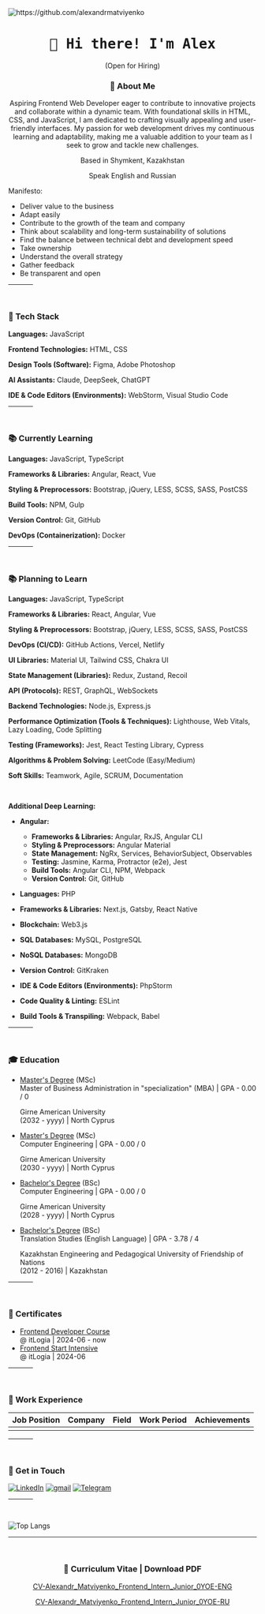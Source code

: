 <img src="https://komarev.com/ghpvc/?username=alexandrmatviyenko" alt="https://github.com/alexandrmatviyenko" />

<h1 align="center">
  <samp> 👋 Hi there! I'm Alex </samp>
</h1>

<p align="center">
  (Open for Hiring)
</p>

<h3 align="center"> 📖 About Me </h3>
<p align="center"> Aspiring Frontend Web Developer eager to contribute to innovative projects and collaborate within a dynamic team. With foundational skills in HTML, CSS, and JavaScript, I am dedicated to crafting visually appealing and user-friendly interfaces. My passion for web development drives my continuous learning and adaptability, making me a valuable addition to your team as I seek to grow and tackle new challenges. </p>
<p align="center"> Based in Shymkent, Kazakhstan </p>
<p align="center"> Speak English and Russian </p>

<p> Manifesto: </p>

- Deliver value to the business
- Adapt easily
- Contribute to the growth of the team and company
- Think about scalability and long-term sustainability of solutions
- Find the balance between technical debt and development speed
- Take ownership
- Understand the overall strategy
- Gather feedback
- Be transparent and open

<hr width="10%">
<br>

<h3>
  🚀 Tech Stack
</h3>

**Languages:** JavaScript

**Frontend Technologies:** HTML, CSS  

**Design Tools (Software):** Figma, Adobe Photoshop  

**AI Assistants:** Claude, DeepSeek, ChatGPT  

**IDE & Code Editors (Environments):** WebStorm, Visual Studio Code  


<hr width="10%">
<br>

<h3>
  📚 Currently Learning
</h3>

**Languages:** JavaScript, TypeScript

**Frameworks & Libraries:** Angular, React, Vue

**Styling & Preprocessors:** Bootstrap, jQuery, LESS, SCSS, SASS, PostCSS  

**Build Tools:** NPM, Gulp

**Version Control:** Git, GitHub  

**DevOps (Containerization):** Docker  

<hr width="10%">
<br>

<h3>
  📚 Planning to Learn
</h3>

**Languages:** JavaScript, TypeScript

**Frameworks & Libraries:** React, Angular, Vue

**Styling & Preprocessors:** Bootstrap, jQuery, LESS, SCSS, SASS, PostCSS

**DevOps (CI/CD):** GitHub Actions, Vercel, Netlify

**UI Libraries:** Material UI, Tailwind CSS, Chakra UI

**State Management (Libraries):** Redux, Zustand, Recoil

**API (Protocols):** REST, GraphQL, WebSockets

**Backend Technologies:** Node.js, Express.js

**Performance Optimization (Tools & Techniques):** Lighthouse, Web Vitals, Lazy Loading, Code Splitting

**Testing (Frameworks):** Jest, React Testing Library, Cypress

**Algorithms & Problem Solving:** LeetCode (Easy/Medium)

**Soft Skills:** Teamwork, Agile, SCRUM, Documentation

<br>

**Additional Deep Learning:**
- **Angular:**
  - **Frameworks & Libraries:** Angular, RxJS, Angular CLI
  - **Styling & Preprocessors:** Angular Material
  - **State Management:** NgRx, Services, BehaviorSubject, Observables
  - **Testing:** Jasmine, Karma, Protractor (e2e), Jest
  - **Build Tools:** Angular CLI, NPM, Webpack
  - **Version Control:** Git, GitHub

- **Languages:** PHP

- **Frameworks & Libraries:** Next.js, Gatsby, React Native

- **Blockchain:** Web3.js

- **SQL Databases:** MySQL, PostgreSQL

- **NoSQL Databases:** MongoDB

- **Version Control:** GitKraken

- **IDE & Code Editors (Environments):** PhpStorm

- **Code Quality & Linting:** ESLint

- **Build Tools & Transpiling:** Webpack, Babel



<!--
**Middle** ----------------------------------------------------------------------------------------------------------------------------

**Languages:**
- **Advanced JavaScript (ES6+):** Async/Await, Promise.all(), Event Loop, Proxy, WeakMap, WeakSet 
- **Deep TypeScript:** Typing, Interfaces, Generics, Decorators

**Frameworks & Libraries:**
- **React:** React.memo, useCallback, Virtual DOM
- **SSR/SSG:** Remix, dynamic page generation
- **State Management:** Redux Toolkit, Jotai

**Performance & Optimization:**
- **Web Performance:** CRP, font loading
- **Code Splitting & Tree Shaking:** Rollup, Vite
- **Rendering Optimization:** requestAnimationFrame(), Web Workers
- **Handling Large DOM Structures:** Virtual Scrolling

**Deep Browser Understanding:**
- **Networking:** HTTP/2, HTTP/3, WebSockets, Service Workers
- **Load Optimization:** Prefetch, Preload, Caching Strategies
- **WebAssembly (WASM):** Used for computationally intensive tasks

**Algorithms & Data Structures:**
- **Optimization Algorithms:** Dijkstra, A*
- **Data Structures:** Graphs, dynamic programming, hash tables
- **Solving complex interview problems**
- **Platforms:** LeetCode (Medium)

**UI/UX & Design Systems:**
- **Accessibility (A11Y):** WCAG, ARIA
- **Responsive Design & Internationalization (i18n)**

**CI/CD (Modular Architecture) & DevOps"**
- **Monorepositories:** Nx, Turborepo

**Testing:**
- **Testing Frameworks:** React Testing Library, Playwright

**API & Backend Interaction:**
- **GraphQL:** Apollo, Relay
- **gRPC**

**Soft Skills:**
- **Making architectural decisions**
- **Collaboration with backend developers, designers, and product managers**
- **Leadership development:** Code reviews, mentoring

<br>

**Additional Deep Learning:**
- **Angular:**
  - **Angular Architecture:** Modules, Components, Services, Directives
  - **Component Lifecycle & Hooks**
  - **Dependency Injection (DI)**
  - **Angular CLI & Its Features**

- **State Management & Data Handling:**
  - **Working with Observables, Subjects, and Operators**
  - **State Management Patterns:** NGXS, or other solutions

- **Performance Optimization:**
  - **Change Detection & Optimization**
  - **OnPush Strategy**
  - **Lazy Module Loading**
  - **Progressive Web Apps (PWA) & Server-Side Rendering (SSR)**

- **Testing:**
  - **Unit Testing:** Jasmine, Jest
  - **End-to-End (E2E) Testing:** Cypress, Protractor
  - **Mocking Services & Dependencies**
  - **Test-Driven Development (TDD)**

- **Tooling & Debugging:**
  - **Webpack & Build Process Understanding**
  - **Angular DevTools**
  - **Debugging & Profiling**
  - **CI/CD Best Practices**

- **Architectural Patterns:**
  - **SOLID Principles**
  - **Component-Based Architecture**
  - **Microfrontends**
  - **Design Patterns:** Factory, Singleton, Observer, and more

- **Security Best Practices:**
  - **XSS & CSRF Protection**
  - **Content Security Policy (CSP)**
  - **Secure Authentication**
  - **Data Sanitization**
-->

<!--
**Senior** ----------------------------------------------------------------------------------------------------------------------------

- **Advanced TypeScript:** Utility Types, Infer, Mapped Types

**Frameworks & Architecture:**
- **React (Next.js):** ISR, Suspense, Server Actions

**Performance & Optimization:**
- **Rendering Optimization:** React Fiber

**Backend Integration:**
- **GraphQL:** query optimization
- **WebSockets & Streaming:** Real-time applications, Server-Sent Events (SSE)

**Algorithms & Problem Solving:**
- **Platforms:** LeetCode (Medium/Hard)
- **Key Topics:**
  - Trees (BST, Trie), Graphs (DFS/BFS), Dynamic Programming
  - Algorithm Optimization: O(n), O(log n)

**UI/UX & Design:**
- **Animations:** Framer Motion, GSAP

**CI/CD & DevOps:**
- **Monitoring & Logging:** Sentry, Datadog, OpenTelemetry

**Leadership & Soft Skills:**
- **Technical Leadership:** Mentorship, code reviews
- **Product Thinking:** Balancing business goals and technical decisions
- **Collaboration:** Working with designers, PMs, and backend developers

<br>

**Additional Deep Learning:**
- **Advanced Angular:**
  - ESNext, ECMAScript Modules**

  - **Frameworks & Libraries:** Angular Universal, Angular , Akita
  - **UI Components:** PrimeNG, NG-ZORRO

- **Testing:**
  - **Unit Testing:** Mocha, Angular Testing Library, TestBed
  - **End-to-End Testing:** Selenium, Puppeteer
  - **Test Strategy:** Test Coverage, Mocking, Dependency Injection in Tests, Integration Testing, Continuous Testing

- **Build Tools & Version Control:**
  - **Build Tools:** Bazel
  - **Version Control:** GitLab, Bitbucket, Git Flow, Monorepos (Lerna)
  - **Package Management:** Yarn, pnpm

- **DevOps & Cloud:**
  - **Containerization:** Kubernetes, Docker Compose
  - **CI/CD:** GitHub Jenkins, GitLab CI, CircleCI, Travis CI, Azure DevOps, Bamboo
  - **Cloud Platforms:** AWS (Lambda, S3, API Gateway), Azure (App Services, Functions), Google Cloud (Firebase, App Engine)
  - **Serverless Frameworks:** Serverless, Firebase Functions, AWS Amplify

- **Performance Optimization:**
  - **Performance:** Ahead-of-Time (AOT) Compilation, Change Detection Strategy, Memoizations

- **Architecture & Design Patterns:**
  - **Design Patterns:** Component-Based Architecture, Singleton, Factory, Observer, Proxy, Strategy
  - **Principles:** DRY, KISS, YAGNI
  - **Architectural Patterns:** Micro Frontends, Modular Architecture, Microservices (Backend)

- **APIs & Communication:**
  - **API Documentation:** Swagger/OpenAPI, Postman

- **Code Quality & Best Practices:**
  - **Code Quality:** TSLint, Prettier, SonarQube, Code Reviews, Design Systems
  - **Static Analysis:** TypeScript, Strict Mode, Type Safety, Linting, Pre-commit Hooks, Commitlint
  - **Refactoring & Legacy Code:** Refactoring Strategies, Code Reviews, Monolithic vs Microservice Decisions

- **Collaboration & Leadership:**
  - **Leadership & Mentoring:** Code Reviews, Mentoring Junior & Mid-level Developers, Knowledge Sharing, Technical Debt Management
  - **Agile Practices:** Scrum, Kanban, TDD, BDD, Continuous Integration/Continuous Deployment, Lean Development

- **Additional Tools & Concepts:**
  - **Localization (l10n):** Angular i18n, ngx-translate
  - **Build Optimization:** Caching, Differential Loading, Bundle Size Analysis, Webpack Bundle Analyzer
  - **Monitoring & Analytics:** LogRocket, Google Analytics, Firebase Analytics
  - **Documentation:** Storybook, Compodoc, GitHub Wiki, Markdown
-->

<hr width="10%">
<br>

<h3>
  🎓 Education
</h3>

- [Master's Degree](https://github.com/AlexandrMatviyenko) (MSc) <br> Master of Business Administration in "specialization" (MBA) | GPA - 0.00 / 0
  <p> Girne American University <br> (2032 - yyyy) | North Cyprus </p>

- [Master's Degree](https://github.com/AlexandrMatviyenko) (MSc) <br> Computer Engineering | GPA - 0.00 / 0
  <p> Girne American University <br> (2030 - yyyy) | North Cyprus </p>

- [Bachelor's Degree](https://github.com/AlexandrMatviyenko) (BSc) <br> Computer Engineering | GPA - 0.00 / 0
  <p> Girne American University <br> (2028 - yyyy) | North Cyprus </p>

- [Bachelor's Degree](https://github.com/AlexandrMatviyenko) (BSc) <br> Translation Studies (English Language) | GPA - 3.78 / 4
  <p> Kazakhstan Engineering and Pedagogical University of Friendship of Nations <br> (2012 - 2016) | Kazakhstan </p>

<hr width="10%">
<br>

<h3>
  📜 Certificates
</h3>

- [Frontend Developer Course](https://github.com/AlexandrMatviyenko) <br> @ itLogia | 2024-06 - now
- [Frontend Start Intensive](https://itlogia.ru/certificates/intensive/12403-69694) <br> @ itLogia | 2024-06

<hr width="10%">
<br>

<h3>
  💼 Work Experience 
</h3>

| Job Position                  | Company                    | Field                         | Work Period       | Achievements         |
| ----------------------------- | -------------------------- | ----------------------------- | ----------------- |----------------------|
|                               |                            |                               |                   |                      |

<!--
<hr width="10%">
<br>

<h3>
  ⚡ Hackathon Participation
</h3>

- [Hackathon Name or which devote it to](https://Hackathon Adress) @ The organization that is holding the hackathon  | YYYY-MTH | Place
-->

<hr width="10%">
<br>

<h3>
  🔔 Get in Touch
</h3>

<a href="https://www.linkedin.com/in/alexandr-matviyenko">![LinkedIn](https://img.shields.io/badge/LinkedIn-0077B5?style=for-the-badge&logo=linkedin&logoColor=white)</a>
<a href="mailto:TheAlexandrMatviyenko@gmail.com">![gmail](https://img.shields.io/badge/Gmail-D14836?style=for-the-badge&logo=gmail&logoColor=white)</a>
<a href="https://t.me/AlexandrMatviyenko">![Telegram](https://img.shields.io/badge/Telegram-2CA5E0?style=for-the-badge&logo=telegram&logoColor=white)</a>

<hr width="10%">
<br>

![Top Langs](https://github-readme-stats.vercel.app/api/top-langs/?username=alexandrmatviyenko&hide_progress=false)

<hr width="100%">
<br>

<h3 align="center">
  📑 Curriculum Vitae | Download PDF
</h3>

<p align="center">
  <a href="https://github.com/AlexandrMatviyenko/AlexandrMatviyenko/blob/main/CV-Alexandr_Matviyenko_Frontend_Intern_Junior_0YOE-ENG.pdf">
    CV-Alexandr_Matviyenko_Frontend_Intern_Junior_0YOE-ENG
  </a>
</p>

<p align="center">
  <a href="https://github.com/AlexandrMatviyenko/AlexandrMatviyenko/blob/main/CV-Alexandr_Matviyenko_Frontend_Intern_Junior_0YOE-RU.pdf">
    CV-Alexandr_Matviyenko_Frontend_Intern_Junior_0YOE-RU
  </a>
</p>
